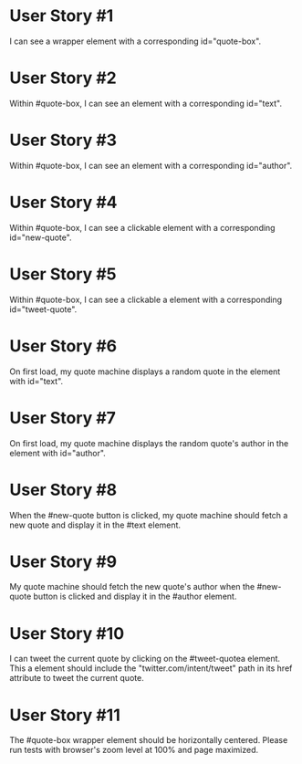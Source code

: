 # User Story #1
I can see a wrapper element with a corresponding id="quote-box".

# User Story #2
Within #quote-box, I can see an element with a corresponding id="text".

# User Story #3
Within #quote-box, I can see an element with a corresponding id="author".

# User Story #4
Within #quote-box, I can see a clickable element with a corresponding id="new-quote".

# User Story #5
Within #quote-box, I can see a clickable a element with a corresponding id="tweet-quote".

# User Story #6
On first load, my quote machine displays a random quote in the element with id="text".

# User Story #7
On first load, my quote machine displays the random quote's author in the element with id="author".

# User Story #8
When the #new-quote button is clicked, my quote machine should fetch a new quote and display it in the #text element.

# User Story #9
My quote machine should fetch the new quote's author when the #new-quote button is clicked and display it in the #author element.

# User Story #10
I can tweet the current quote by clicking on the #tweet-quotea element. This a element should include the "twitter.com/intent/tweet" path in its href attribute to tweet the current quote.

# User Story #11
The #quote-box wrapper element should be horizontally centered. Please run tests with browser's zoom level at 100% and page maximized.